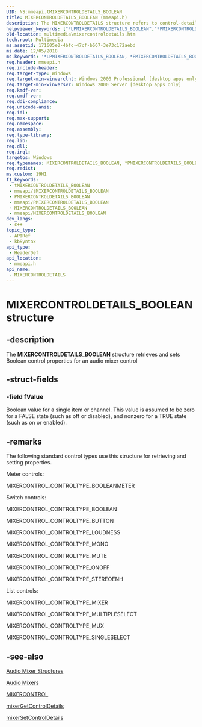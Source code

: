```yaml
---
UID: NS:mmeapi.tMIXERCONTROLDETAILS_BOOLEAN
title: MIXERCONTROLDETAILS_BOOLEAN (mmeapi.h)
description: The MIXERCONTROLDETAILS structure refers to control-detail structures, retrieving or setting state information of an audio mixer control.M
helpviewer_keywords: ["*LPMIXERCONTROLDETAILS_BOOLEAN","*PMIXERCONTROLDETAILS_BOOLEAN","0","1","MIXERCONTROL cMultipleItems member","MIXERCONTROLDETAILS","MIXERCONTROLDETAILS hwndOwner member","MIXERCONTROLDETAILS structure [Windows Multimedia]","MIXERCONTROLDETAILS_BOOLEAN","MIXERCONTROLDETAILS_LISTTEXT","MIXERCONTROLDETAILS_SIGNED","MIXERCONTROLDETAILS_UNSIGNED","MIXERLINE cChannels","_win32_MIXERCONTROLDETAILS_str","mmeapi/MIXERCONTROLDETAILS","multimedia.mixercontroldetails","tMIXERCONTROLDETAILS"]
old-location: multimedia\mixercontroldetails.htm
tech.root: Multimedia
ms.assetid: 171605e0-4bfc-47cf-b667-3e73c172aebd
ms.date: 12/05/2018
ms.keywords: '*LPMIXERCONTROLDETAILS_BOOLEAN, *PMIXERCONTROLDETAILS_BOOLEAN, 0, 1, MIXERCONTROL cMultipleItems member, MIXERCONTROLDETAILS, MIXERCONTROLDETAILS hwndOwner member, MIXERCONTROLDETAILS structure [Windows Multimedia], MIXERCONTROLDETAILS_BOOLEAN, MIXERCONTROLDETAILS_LISTTEXT, MIXERCONTROLDETAILS_SIGNED, MIXERCONTROLDETAILS_UNSIGNED, MIXERLINE cChannels, _win32_MIXERCONTROLDETAILS_str, mmeapi/MIXERCONTROLDETAILS, multimedia.mixercontroldetails, tMIXERCONTROLDETAILS'
req.header: mmeapi.h
req.include-header: 
req.target-type: Windows
req.target-min-winverclnt: Windows 2000 Professional [desktop apps only]
req.target-min-winversvr: Windows 2000 Server [desktop apps only]
req.kmdf-ver: 
req.umdf-ver: 
req.ddi-compliance: 
req.unicode-ansi: 
req.idl: 
req.max-support: 
req.namespace: 
req.assembly: 
req.type-library: 
req.lib: 
req.dll: 
req.irql: 
targetos: Windows
req.typenames: MIXERCONTROLDETAILS_BOOLEAN, *PMIXERCONTROLDETAILS_BOOLEAN, *LPMIXERCONTROLDETAILS_BOOLEAN
req.redist: 
ms.custom: 19H1
f1_keywords:
 - tMIXERCONTROLDETAILS_BOOLEAN
 - mmeapi/tMIXERCONTROLDETAILS_BOOLEAN
 - PMIXERCONTROLDETAILS_BOOLEAN
 - mmeapi/PMIXERCONTROLDETAILS_BOOLEAN
 - MIXERCONTROLDETAILS_BOOLEAN
 - mmeapi/MIXERCONTROLDETAILS_BOOLEAN
dev_langs:
 - c++
topic_type:
 - APIRef
 - kbSyntax
api_type:
 - HeaderDef
api_location:
 - mmeapi.h
api_name:
 - MIXERCONTROLDETAILS
---
```


# MIXERCONTROLDETAILS_BOOLEAN structure


## -description

The **MIXERCONTROLDETAILS_BOOLEAN** structure retrieves and sets Boolean control properties for an audio mixer control

## -struct-fields

### -field fValue

Boolean value for a single item or channel. This value is assumed to be zero for a FALSE state (such as off or disabled), and nonzero for a TRUE state (such as on or enabled).

## -remarks

The following standard control types use this structure for retrieving and setting properties.

Meter controls:

MIXERCONTROL_CONTROLTYPE_BOOLEANMETER


 

Switch controls:

MIXERCONTROL_CONTROLTYPE_BOOLEAN

MIXERCONTROL_CONTROLTYPE_BUTTON

MIXERCONTROL_CONTROLTYPE_LOUDNESS

MIXERCONTROL_CONTROLTYPE_MONO

MIXERCONTROL_CONTROLTYPE_MUTE

MIXERCONTROL_CONTROLTYPE_ONOFF

MIXERCONTROL_CONTROLTYPE_STEREOENH


 

List controls:

MIXERCONTROL_CONTROLTYPE_MIXER

MIXERCONTROL_CONTROLTYPE_MULTIPLESELECT

MIXERCONTROL_CONTROLTYPE_MUX

MIXERCONTROL_CONTROLTYPE_SINGLESELECT

## -see-also

<a href="/windows/desktop/Multimedia/audio-mixer-structures">Audio Mixer Structures</a>



<a href="/windows/desktop/Multimedia/audio-mixers">Audio Mixers</a>



<a href="/windows/desktop/api/mmeapi/ns-mmeapi-mixercontrola">MIXERCONTROL</a>



<a href="/previous-versions/dd757299(v=vs.85)">mixerGetControlDetails</a>



<a href="/previous-versions/dd757309(v=vs.85)">mixerSetControlDetails</a>
